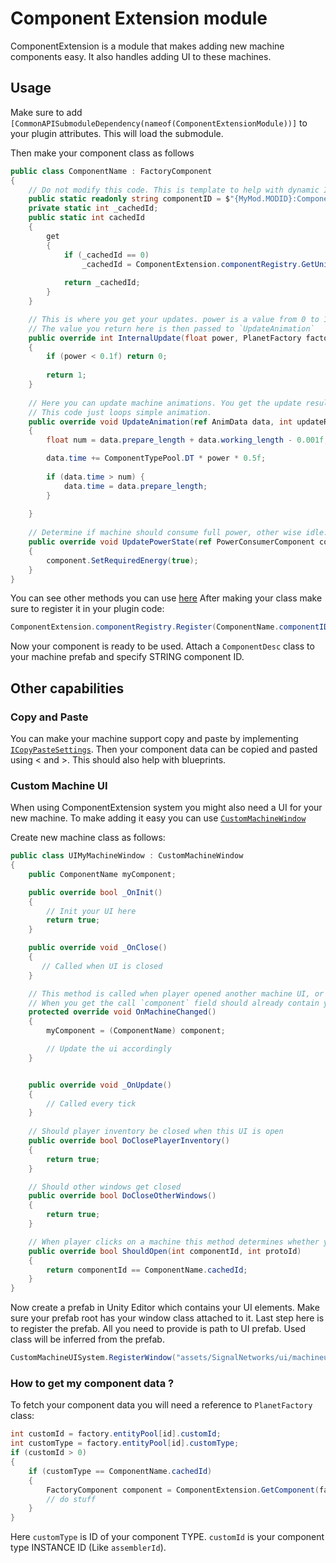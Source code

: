 # Component Extension module

ComponentExtension is a module that makes adding new machine components easy. It also handles adding UI to these machines.

## Usage

Make sure to add `[CommonAPISubmoduleDependency(nameof(ComponentExtensionModule))]` to your plugin attributes. This will load the submodule.

Then make your component class as follows
```cs
public class ComponentName : FactoryComponent
{
    // Do not modify this code. This is template to help with dynamic ID assignment
    public static readonly string componentID = $"{MyMod.MODID}:ComponentName";
    private static int _cachedId;
    public static int cachedId
    {
        get
        {
            if (_cachedId == 0)
                _cachedId = ComponentExtension.componentRegistry.GetUniqueId(componentID);
            
            return _cachedId;
        }
    }

    // This is where you get your updates. power is a value from 0 to 1 of how much power machine recieved.
    // The value you return here is then passed to `UpdateAnimation`
    public override int InternalUpdate(float power, PlanetFactory factory)
    {
        if (power < 0.1f) return 0;
        
        return 1;
    }
    
    // Here you can update machine animations. You get the update result from update method, and power state.
    // This code just loops simple animation.
    public override void UpdateAnimation(ref AnimData data, int updateResult, float power)
    {
        float num = data.prepare_length + data.working_length - 0.001f;

        data.time += ComponentTypePool.DT * power * 0.5f;
        
        if (data.time > num) {
            data.time = data.prepare_length;
        }
        
    }
    
    // Determine if machine should consume full power, other wise idle.
    public override void UpdatePowerState(ref PowerConsumerComponent component)
    {
        component.SetRequiredEnergy(true);
    }
}
```
You can see other methods you can use [here](https://github.com/kremnev8/CommonAPI/blob/master/CommonAPI/Systems/ComponentSystem/FactoryComponent.cs)
After making your class make sure to register it in your plugin code:
```cs
ComponentExtension.componentRegistry.Register(ComponentName.componentID, typeof(ComponentName));
```
Now your component is ready to be used. Attach a `ComponentDesc` class to your machine prefab and specify STRING component ID.

## Other capabilities
### Copy and Paste
You can make your machine support copy and paste by implementing [`ICopyPasteSettings`](https://github.com/kremnev8/CommonAPI/blob/master/CommonAPI/Systems/ComponentSystem/ICopyPasteSettings.cs). Then your component data can be copied and pasted using < and >. This should also help with blueprints.

### Custom Machine UI
When using ComponentExtension system you might also need a UI for your new machine. To make adding it easy you can use [`CustomMachineWindow`](https://github.com/kremnev8/CommonAPI/blob/master/CommonAPI/Systems/ComponentSystem/UI/CustomMachineWindow.cs)

Create new machine class as follows:
```cs
public class UIMyMachineWindow : CustomMachineWindow
{
    public ComponentName myComponent;

    public override bool _OnInit()
    {
        // Init your UI here
        return true;
    }

    public override void _OnClose()
    {
       // Called when UI is closed
    }

    // This method is called when player opened another machine UI, or just opened the UI
    // When you get the call `component` field should already contain your component
    protected override void OnMachineChanged()
    {
        myComponent = (ComponentName) component;

        // Update the ui accordingly
    }


    public override void _OnUpdate()
    {
        // Called every tick
    }
    
    // Should player inventory be closed when this UI is open
    public override bool DoClosePlayerInventory()
    {
        return true;
    }

    // Should other windows get closed
    public override bool DoCloseOtherWindows()
    {
        return true;
    }

    // When player clicks on a machine this method determines whether your UI should open.
    public override bool ShouldOpen(int componentId, int protoId)
    {
        return componentId == ComponentName.cachedId;
    }
}
```

Now create a prefab in Unity Editor which contains your UI elements. Make sure your prefab root has your window class attached to it.
Last step here is to register the prefab. All you need to provide is path to UI prefab. Used class will be inferred from the prefab.
```cs
CustomMachineUISystem.RegisterWindow("assets/SignalNetworks/ui/machineui/modem-window");
```

### How to get my component data ?

To fetch your component data you will need a reference to `PlanetFactory` class:
```cs
int customId = factory.entityPool[id].customId;
int customType = factory.entityPool[id].customType;
if (customId > 0)
{
    if (customType == ComponentName.cachedId)
    {
        FactoryComponent component = ComponentExtension.GetComponent(factory, customType, customId);
        // do stuff
    }
}
```
Here `customType` is ID of your component TYPE. `customId` is your component type INSTANCE ID (Like `assemblerId`).


